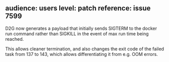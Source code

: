audience: users
level: patch
reference: issue 7599
---
D2G now generates a payload that initially sends SIGTERM to the docker run
command rather than SIGKILL in the event of max run time being reached.

This allows cleaner termination, and also changes the exit code of the failed
task from 137 to 143, which allows differentiating it from e.g. OOM errors.
